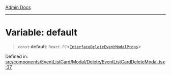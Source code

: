 [Admin Docs](/)

***

# Variable: default

> `const` **default**: `React.FC`\<[`InterfaceDeleteEventModalProps`](types\Event\interface\README\type-aliases\InterfaceDeleteEventModalProps.md)\>

Defined in: [src/components/EventListCard/Modal/Delete/EventListCardDeleteModal.tsx:37](https://github.com/PalisadoesFoundation/talawa-admin/blob/main/src/components/EventListCard/Modal/Delete/EventListCardDeleteModal.tsx#L37)
